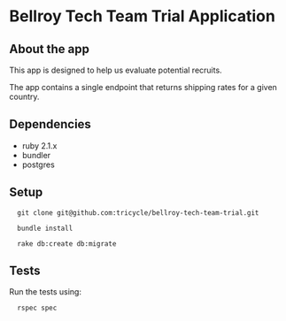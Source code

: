 # Bellroy Tech Team Trial Application

## About the app
This app is designed to help us evaluate potential recruits.

The app contains a single endpoint that returns shipping rates for a given country.

## Dependencies
* ruby 2.1.x
* bundler
* postgres

## Setup

```
  git clone git@github.com:tricycle/bellroy-tech-team-trial.git

  bundle install

  rake db:create db:migrate
```

## Tests

Run the tests using:
```
  rspec spec
```

